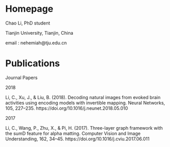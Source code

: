 # Homepage
<p> Chao Li, PhD student </p>
<p> Tianjin University, Tianjin, China </p>
<p> email : nehemiah@tju.edu.cn </p>

# Publications 
<p> Journal Papers </p>

<p> 2018 </p>
<p> Li, C., Xu, J., & Liu, B. (2018). Decoding natural images from evoked brain activities using encoding models with invertible mapping. Neural Networks, 105, 227–235. https://doi.org/10.1016/j.neunet.2018.05.010 </p>

<p> 2017 </p>
<p> Li, C., Wang, P., Zhu, X., & Pi, H. (2017). Three-layer graph framework with the sumD feature for alpha matting. Computer Vision and Image Understanding, 162, 34–45. https://doi.org/10.1016/j.cviu.2017.06.011 </p>
